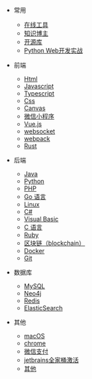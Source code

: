 - 常用
  - [在线工具](doc/tools.md)
  - [知识博主](/doc/nav.md)
  - [开源库](/doc/open.md)
  - [Python Web开发实战](/blog/python-web/index.md)
- 前端

  - [Html](doc/html.md)
  - [Javascript](doc/javascript.md)
  - [Typescript](doc/typescript.md)
  - [Css](doc/css.md)
  - [Canvas](doc/canvas.md)
  - [微信小程序](doc/miniprogram.md)
  - [Vue.js](doc/vue.md)
  - [websocket](blog/websocket/index.md)
  - [webpack](doc/webpack.md)
  - [Rust](doc/rust.md)

- 后端

  - [Java](doc/java.md)
  - [Python](doc/python.md)
  - [PHP](doc/php.md)
  - [Go 语言](doc/go.md)
  - [Linux](doc/linux.md)
  - [C#](doc/csharp.md)
  - [Visual Basic](doc/visual-basic.md)
  - [C 语言](doc/c.md)
  - [Ruby](doc/ruby.md)
  - [区块链（blockchain）](doc/blockchain.md)
  - [Docker](/doc/docker.md)
  - [Git](doc/git.md)

- 数据库

  - [MySQL](doc/mysql.md)
  - [Neo4j](doc/neo4j.md)
  - [Redis](doc/redis.md)
  - [ElasticSearch](blog/elasticsearch/index.md)

- 其他
  - [macOS](/doc/macos.md)
  - [chrome](doc/chrome.md)
  - [微信支付](blog/pay/weixin-pay.md)
  - [jetbrains全家桶激活](/doc/jetbrains.md)
  - [其他](doc/index.md)